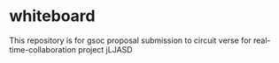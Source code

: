 # whiteboard

This repository is for gsoc proposal submission to circuit verse for real-time-collaboration project
jLJASD
